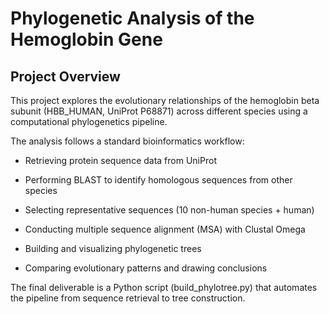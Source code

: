 # Phylogenetic Analysis of the Hemoglobin Gene
## Project Overview
This project explores the evolutionary relationships of the hemoglobin beta subunit (HBB_HUMAN, UniProt P68871) across different species using a computational phylogenetics pipeline.

The analysis follows a standard bioinformatics workflow:

- Retrieving protein sequence data from UniProt

- Performing BLAST to identify homologous sequences from other species

- Selecting representative sequences (10 non-human species + human)

- Conducting multiple sequence alignment (MSA) with Clustal Omega

- Building and visualizing phylogenetic trees

- Comparing evolutionary patterns and drawing conclusions

The final deliverable is a Python script (build_phylotree.py) that automates the pipeline from sequence retrieval to tree construction.

